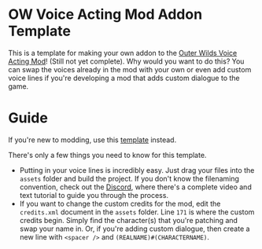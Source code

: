 # OW Voice Acting Mod Addon Template

This is a template for making your own addon to the [Outer Wilds Voice Acting Mod](https://github.com/Krevace/ow-voice-mod)! (Still not yet complete). Why would you want to do this? You can swap the voices already in the mod with your own or even add custom voice lines if you're developing a mod that adds custom dialogue to the game.

# Guide

If you're new to modding, use this [template](https://github.com/Krevace/ow-voice-mod-template) instead.
<br>

There's only a few things you need to know for this template. 
<br/>

* Putting in your voice lines is incredibly easy. Just drag your files into the `assets` folder and build the project. If you don't know the filenaming convention, check out the [Discord](https://discord.gg/daHHqkKChm), where there's a complete video and text tutorial to guide you through the process.
* If you want to change the custom credits for the mod, edit the `credits.xml` document in the `assets` folder. Line `171` is where the custom credits begin. Simply find the character(s) that you're patching and swap your name in. Or, if you're adding custom dialogue, then create a new line with `<spacer />` and `(REALNAME)#(CHARACTERNAME)`.
